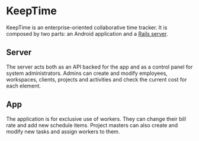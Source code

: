 # KeepTime
KeepTime is an enterprise-oriented collaborative time tracker.
It is composed by two parts: an Android application and a [Rails server](https://github.com/aserpi/msecs-macc-server).

## Server
The server acts both as an API backed for the app and as a control panel for system administrators.
Admins can create and modify employees, workspaces, clients, projects and activities and check the current cost for each element.

## App
The application is for exclusive use of workers.
They can change their bill rate and add new schedule items.
Project masters can also create and modify new tasks and assign workers to them.
